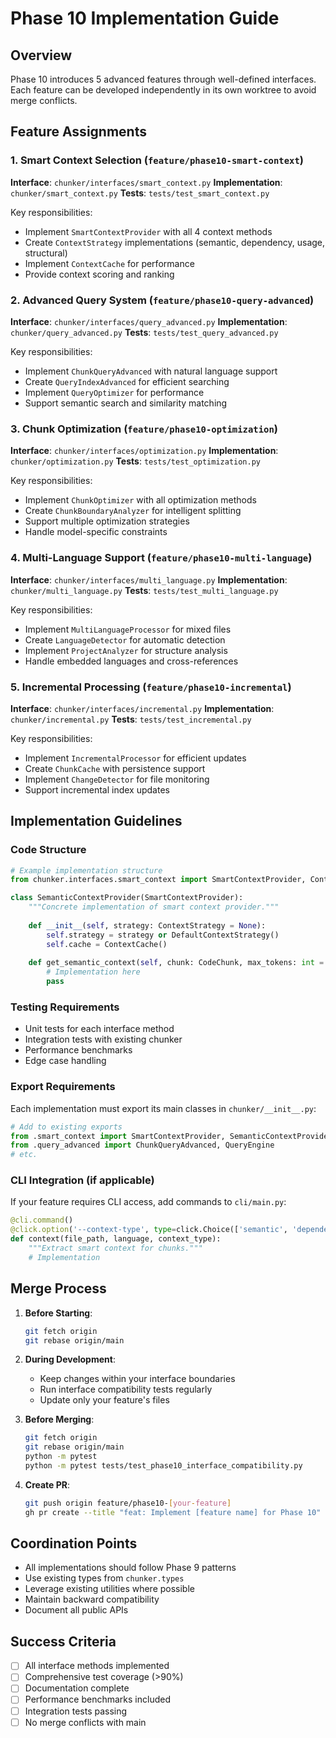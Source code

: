 # Phase 10 Implementation Guide

## Overview

Phase 10 introduces 5 advanced features through well-defined interfaces. Each feature can be developed independently in its own worktree to avoid merge conflicts.

## Feature Assignments

### 1. Smart Context Selection (`feature/phase10-smart-context`)
**Interface**: `chunker/interfaces/smart_context.py`
**Implementation**: `chunker/smart_context.py`
**Tests**: `tests/test_smart_context.py`

Key responsibilities:
- Implement `SmartContextProvider` with all 4 context methods
- Create `ContextStrategy` implementations (semantic, dependency, usage, structural)
- Implement `ContextCache` for performance
- Provide context scoring and ranking

### 2. Advanced Query System (`feature/phase10-query-advanced`)
**Interface**: `chunker/interfaces/query_advanced.py`
**Implementation**: `chunker/query_advanced.py`
**Tests**: `tests/test_query_advanced.py`

Key responsibilities:
- Implement `ChunkQueryAdvanced` with natural language support
- Create `QueryIndexAdvanced` for efficient searching
- Implement `QueryOptimizer` for performance
- Support semantic search and similarity matching

### 3. Chunk Optimization (`feature/phase10-optimization`)
**Interface**: `chunker/interfaces/optimization.py`
**Implementation**: `chunker/optimization.py`
**Tests**: `tests/test_optimization.py`

Key responsibilities:
- Implement `ChunkOptimizer` with all optimization methods
- Create `ChunkBoundaryAnalyzer` for intelligent splitting
- Support multiple optimization strategies
- Handle model-specific constraints

### 4. Multi-Language Support (`feature/phase10-multi-language`)
**Interface**: `chunker/interfaces/multi_language.py`
**Implementation**: `chunker/multi_language.py`
**Tests**: `tests/test_multi_language.py`

Key responsibilities:
- Implement `MultiLanguageProcessor` for mixed files
- Create `LanguageDetector` for automatic detection
- Implement `ProjectAnalyzer` for structure analysis
- Handle embedded languages and cross-references

### 5. Incremental Processing (`feature/phase10-incremental`)
**Interface**: `chunker/interfaces/incremental.py`
**Implementation**: `chunker/incremental.py`
**Tests**: `tests/test_incremental.py`

Key responsibilities:
- Implement `IncrementalProcessor` for efficient updates
- Create `ChunkCache` with persistence support
- Implement `ChangeDetector` for file monitoring
- Support incremental index updates

## Implementation Guidelines

### Code Structure
```python
# Example implementation structure
from chunker.interfaces.smart_context import SmartContextProvider, ContextStrategy

class SemanticContextProvider(SmartContextProvider):
    """Concrete implementation of smart context provider."""
    
    def __init__(self, strategy: ContextStrategy = None):
        self.strategy = strategy or DefaultContextStrategy()
        self.cache = ContextCache()
    
    def get_semantic_context(self, chunk: CodeChunk, max_tokens: int = 2000):
        # Implementation here
        pass
```

### Testing Requirements
- Unit tests for each interface method
- Integration tests with existing chunker
- Performance benchmarks
- Edge case handling

### Export Requirements
Each implementation must export its main classes in `chunker/__init__.py`:
```python
# Add to existing exports
from .smart_context import SmartContextProvider, SemanticContextProvider
from .query_advanced import ChunkQueryAdvanced, QueryEngine
# etc.
```

### CLI Integration (if applicable)
If your feature requires CLI access, add commands to `cli/main.py`:
```python
@cli.command()
@click.option('--context-type', type=click.Choice(['semantic', 'dependency', 'usage', 'structural']))
def context(file_path, language, context_type):
    """Extract smart context for chunks."""
    # Implementation
```

## Merge Process

1. **Before Starting**: 
   ```bash
   git fetch origin
   git rebase origin/main
   ```

2. **During Development**:
   - Keep changes within your interface boundaries
   - Run interface compatibility tests regularly
   - Update only your feature's files

3. **Before Merging**:
   ```bash
   git fetch origin
   git rebase origin/main
   python -m pytest
   python -m pytest tests/test_phase10_interface_compatibility.py
   ```

4. **Create PR**:
   ```bash
   git push origin feature/phase10-[your-feature]
   gh pr create --title "feat: Implement [feature name] for Phase 10" --body "Implementation of [interface] as defined in Phase 10 interfaces"
   ```

## Coordination Points

- All implementations should follow Phase 9 patterns
- Use existing types from `chunker.types`
- Leverage existing utilities where possible
- Maintain backward compatibility
- Document all public APIs

## Success Criteria

- [ ] All interface methods implemented
- [ ] Comprehensive test coverage (>90%)
- [ ] Documentation complete
- [ ] Performance benchmarks included
- [ ] Integration tests passing
- [ ] No merge conflicts with main